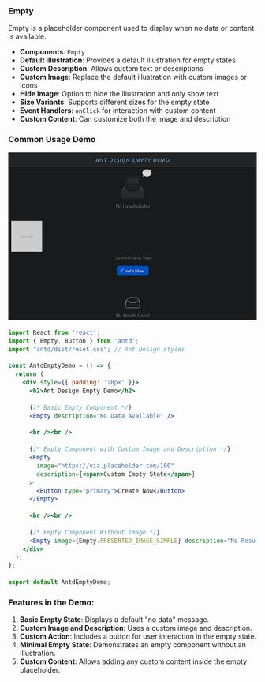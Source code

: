 ### Empty

Empty is a placeholder component used to display when no data or content is available.

- **Components**: `Empty`
- **Default Illustration**: Provides a default illustration for empty states
- **Custom Description**: Allows custom text or descriptions
- **Custom Image**: Replace the default illustration with custom images or icons
- **Hide Image**: Option to hide the illustration and only show text
- **Size Variants**: Supports different sizes for the empty state
- **Event Handlers**: `onClick` for interaction with custom content
- **Custom Content**: Can customize both the image and description

### Common Usage Demo

![image-20241120220457454](assets/image-20241120220457454.png)

```jsx
import React from 'react';
import { Empty, Button } from 'antd';
import "antd/dist/reset.css"; // Ant Design styles

const AntdEmptyDemo = () => {
  return (
    <div style={{ padding: '20px' }}>
      <h2>Ant Design Empty Demo</h2>

      {/* Basic Empty Component */}
      <Empty description="No Data Available" />

      <br /><br />

      {/* Empty Component with Custom Image and Description */}
      <Empty
        image="https://via.placeholder.com/100"
        description={<span>Custom Empty State</span>}
      >
        <Button type="primary">Create Now</Button>
      </Empty>

      <br /><br />

      {/* Empty Component Without Image */}
      <Empty image={Empty.PRESENTED_IMAGE_SIMPLE} description="No Results Found" />
    </div>
  );
};

export default AntdEmptyDemo;
```

### Features in the Demo:
1. **Basic Empty State**: Displays a default "no data" message.
2. **Custom Image and Description**: Uses a custom image and description.
3. **Custom Action**: Includes a button for user interaction in the empty state.
4. **Minimal Empty State**: Demonstrates an empty component without an illustration.
5. **Custom Content**: Allows adding any custom content inside the empty placeholder.